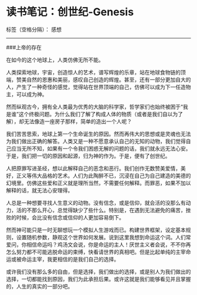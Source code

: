 ﻿# 读书笔记：创世纪-Genesis 

标签（空格分隔）： 感想

---


###上帝的存在

在如今的这个地球上，人类仿佛无所不能。

人类探索地球，宇宙，创造惊人的艺术，谱写辉煌的乐章，站在地球食物链的顶端，赞美自然的恩惠和美丽，感叹自己创造的辉煌。甚至，还有一部分更加自大的人，产生了一种奇怪的感觉，觉得站在世界顶端的自己，仿佛可以成为下一任造物主，可以成为神。

然而纵观古今，拥有全人类最为优秀的大脑的科学家，哲学家们也始终被困于“我是谁”这个终极问题。为什么我们了解了构成人体的物质（或者是我们自以为了解），却无法像造一座房子那样，简单的造出一个人呢？

我们苦苦思索，地球上第一个生命诞生的原因。然而再伟大的思想或是灵魂也无法为我们做出正确的解答。人类又是一种不愿意承认自己的无知的动物，我们觉得自己应当无所不知，如果有一个令我们困惑无解的问题的话，我们就永远无法心安。于是，我们把一切的原因和起源，归为神的作为。于是，便有了创世纪。

人把原罪写进圣经，想以此解释自己的恶念和恶行。我们创作无数赞美爱情，美好，正义等伟大品格的艺术。人们为此陶醉不已，沉浸在自己为自己建造的美德的幻境里。仿佛这些爱和正义就是理所当然，不需要任何解释。而罪恶，如果不加以解释的话，就无法心安理得。

人总是一种想要寻找人生意义的动物。没有信念，或是信仰，就会活的没那么有动力，活的不那么开心，总觉得缺少了些什么。特别是，在遇到无法避免的痛苦，挫败的时候，会比没有信念或信仰的人更加容易倒下。

然而神可能只是一时无聊想玩一个模拟人生游戏而已。构建世界框架，设定基本规则，设置随机参数，静观这个世界如何发展。说到这里我想到命运这个词。人们常爱问，你相信命运吗？鸡汤文会说，你是命运的主人！厌世主义者会说，不不你再怎么努力都不可能逃脱命运的束缚，快看请世界的真相吧。但是比起单纯的主宰命运或被命运主宰，我更相信的是我们自己的选择。

或许我们没有那么多的自由，但是选择，我们做出的选择，或是别人为我们做出的选择，一切都能找到原因，我们为此承担后果。或许这就是我们能够看见并且掌握的，人生的真实的一部分吧。






